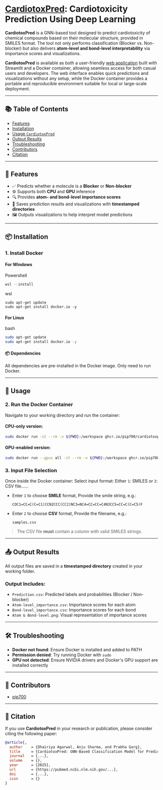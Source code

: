 

# [**CardiotoxPred**](https://cardiotoxprediction.streamlit.app/): Cardiotoxicity Prediction Using Deep Learning

**CardiotoxPred** is a GNN-based tool designed to predict cardiotoxicity of chemical compounds based on their molecular structure, provided in SMILES format. The tool not only performs classification (Blocker vs. Non-blocker) but also delivers **atom-level and bond-level interpretability** via importance scores and visualizations.

**CardiotoxPred** is available as both a user-friendly [web application](https://cardiotoxprediction.streamlit.app/) built with Streamlit and a Docker container, allowing seamless access for both casual users and developers. The web interface enables quick predictions and visualizations without any setup, while the Docker container provides a portable and reproducible environment suitable for local or large-scale deployment.

---

## 📚 Table of Contents

* [Features](#-features)
* [Installation](#-installation)
* [Usage `CardiotoxPred`](#-usage)
* [Output Results](#-output-results)
* [Troubleshooting](troubleshooting)
* [Contributors](#-contributors)
* [Citation](#-citation)

---

## 🚀 Features

* ✅ Predicts whether a molecule is a **Blocker** or **Non-blocker**
* ⚙️ Supports both **CPU** and **GPU** inference
* 🔍 Provides **atom- and bond-level importance scores**
* 💾 Saves prediction results and visualizations with **timestamped directories**
* 🖼️ Outputs visualizations to help interpret model predictions

---

## 📦 Installation

### 1. Install Docker

#### For Windows
Powershell
``` powershell
wsl --install
```
wsl
``` wsl
sudo apt-get update
sudo apt-get install docker.io -y
```

#### For Linux
bash
``` bash
sudo apt-get update
sudo apt-get install docker.io -y
```


#### 📦 Dependencies

All dependencies are pre-installed in the Docker image. Only need to run Docker.

---

## 🧪 Usage

### 2. Run the Docker Container

Navigate to your working directory and run the container:

#### CPU-only version:

``` bash
sudo docker run -it --rm -v ${PWD}:/workspace ghcr.io/pip700/cardiotoxpred:cpu
```

#### GPU-enabled version:

``` bash
sudo docker run --gpus all -it --rm -v ${PWD}:/workspace ghcr.io/pip700/cardiotoxpred:gpu
```

### 3. Input File Selection

Once inside the Docker container: Select input format: Either `1`: SMILES or `2`: CSV file......
  
* Enter `1` to choose **SMILE** format, Provide the smile string, e.g.:

  ```
  COC1=CC=C(C=C1)CCN2CCC(CC2)NC3=NC4=CC=CC=C4N3CC5=CC=C(C=C5)F
  ```
* Enter `2` to choose **CSV** format, Provide the filename, e.g.:

  ```
  samples.csv
  ```

> The CSV file **must** contain a column with valid SMILES strings.

---

## 📤 Output Results

All output files are saved in a **timestamped directory** created in your working folder.

### Output Includes:

* `Prediction.csv`: Predicted labels and probabilities (Blocker / Non-blocker)
* `Atom-level_importance.csv`: Importance scores for each atom
* `Bond-level_importance.csv`: Importance scores for each bond
* `Atom & Bond-level.png`: Visual representation of importance scores

---



## 🛠️ Troubleshooting

* **Docker not found**: Ensure Docker is installed and added to PATH
* **Permission denied**: Try running Docker with `sudo`
* **GPU not detected**: Ensure NVIDIA drivers and Docker's GPU support are installed correctly

---

## 👥 Contributors

* [pip700](https://github.com/pip700)



---

## 📑 Citation

If you use **CardiotoxPred** in your research or publication, please consider citing the following paper:

```bibtex
@article{,
  author    = {Dhairiya Agarwal, Anju Sharma, and Prabha Garg},
  title     = {CardiotoxPred: GNN-Based Classification Model for Predicting Cardiac Toxicity: Kav, Cav, Nav},
  journal   = {...},
  volume    = {},
  year      = {2025},
  url       = {https://pubmed.ncbi.nlm.nih.gov/...},
  doi       = {...},
  issn      = {}
}
```
